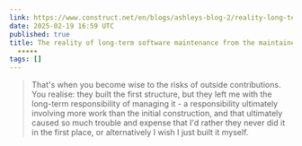 ```yaml
---
link: https://www.construct.net/en/blogs/ashleys-blog-2/reality-long-term-software-1892
date: 2025-02-19 16:59 UTC
published: true
title: The reality of long-term software maintenance from the maintainer's perspective
  ★★★★★
tags: []
---
```


> That's when you become wise to the risks of outside contributions. You realise: they built the first structure, but they left me with the long-term responsibility of managing it - a responsibility ultimately involving more work than the initial construction, and that ultimately caused so much trouble and expense that I'd rather they never did it in the first place, or alternatively I wish I just built it myself.

